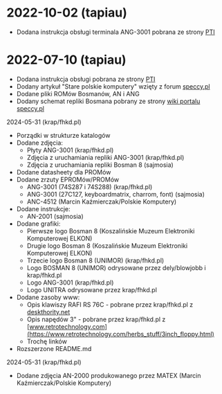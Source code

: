 # 2022-10-02 (tapiau)

* Dodana instrukcja obsługi terminala ANG-3001 pobrana ze strony [PTI](https://historiainformatyki.pl/dokument.php?nrar=14&nrzesp=1&sygn=XIV/1/14&handle=1368#)

# 2022-07-10 (tapiau)

* Dodana instrukcja obsługi pobrana ze strony [PTI](https://historiainformatyki.pl/dokument.php?nrar=14&nrzesp=1&sygn=XIV/1/14&handle=1334)
* Dodany artykuł "Stare polskie komputery" wzięty z forum [speccy.pl](https://www.speccy.pl/forum/index.php?topic=2340.15)
* Dodane pliki ROMów Bosmanów, AN i ANG
* Dodany schemat repliki Bosmana pobrany ze strony [wiki portalu speccy.pl](http://speccy.pl/wiki/index.php?title=Unimor_Bosman_8)

2024-05-31 (krap/fhkd.pl)

* Porządki w strukturze katalogów
* Dodane zdjęcia:
  * Płyty ANG-3001 (krap/fhkd.pl)
  * Zdjęcia z uruchamiania repliki ANG-3001 (krap/fhkd.pl)
  * Zdjęcia z uruchamiania repliki Bosman 8 (sajmosia)
* Dodane datasheety dla PROMów
* Dodane zrzuty EPROMów/PROMów
    * ANG-3001 (74S287 i 74S288) (krap/fhkd.pl)
    * ANG-3001 (27C127, keyboardmatrix, charrom, font) (sajmosia)
    * ANC-4512 (Marcin Kaźmierczak/Polskie Komputery)
* Dodane instrukcje:
  * AN-2001 (sajmosia)
* Dodane grafiki:
  * Pierwsze logo Bosman 8 (Koszalińskie Muzeum Elektroniki Komputerowej ELKON)
  * Drugie logo Bosman 8 (Koszalińskie Muzeum Elektroniki Komputerowej ELKON)
  * Trzecie logo Bosman 8 (UNIMOR) (krap/fhkd.pl)
  * Logo BOSMAN 8 (UNIMOR) odrysowane przez dely/blowjobb i krap/fhkd.pl
  * Logo ANG-3001 (krap/fhkd.pl)
  * Logo UNITRA odrysowane przez krap/fhkd.pl
* Dodane zasoby www:
  * Opis klawiszy RAFI RS 76C - pobrane przez krap/fhkd.pl z [deskthority.net](https://deskthority.net/wiki/RAFI_RS_76_C)
  * Opis napędów 3" - pobrane przez krap/fhkd.pl z [www.retrotechnology.com](https://www.retrotechnology.com/herbs_stuff/3inch_floppy.html)
  * Trochę linków
* Rozszerzone README.md

2024-05-31 (krap/fhkd.pl)

* Dodane zdjęcia AN-2000 produkowanego przez MATEX (Marcin Kaźmierczak/Polskie Komputery)



